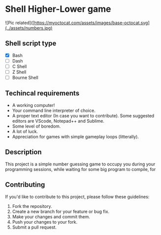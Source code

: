 # Shell Higher-Lower game
![Pic related]([https://myoctocat.com/assets/images/base-octocat.svg](../assets/numbers.jpg)


## Shell script type
- [x] Bash
- [ ] Dash
- [ ] C Shell
- [ ] Z Shell
- [ ] Bourne Shell

## Techincal requirements
- A working computer!
- Your command line interpreter of choice.
- A proper text editor (In case you want to contribute).
Some suggested editors are VScode, Notepad++ and Sublime.
- Some level of boredom.
- A lot of luck.
- Appreciation for games with simple gameplay loops (litterally).

## Description
This project is a simple number guessing game to occupy you during your programming sessions,
while waiting for some big program to compile, for

## Contributing
If you'd like to contribute to this project, please follow these guidelines:

1. Fork the repository.
2. Create a new branch for your feature or bug fix.
3. Make your changes and commit them.
4. Push your changes to your fork.
5. Submit a pull request.
